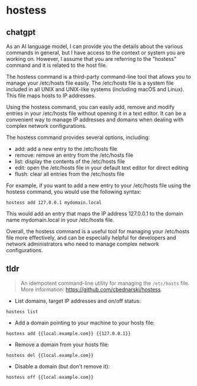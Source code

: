# hostess 
## chatgpt 
As an AI language model, I can provide you the details about the various commands in general, but I have access to the context or system you are working on. However, I assume that you are referring to the "hostess" command and it is related to the host file.

The hostess command is a third-party command-line tool that allows you to manage your /etc/hosts file easily. The /etc/hosts file is a system file included in all UNIX and UNIX-like systems (including macOS and Linux). This file maps hosts to IP addresses.

Using the hostess command, you can easily add, remove and modify entries in your /etc/hosts file without opening it in a text editor. It can be a convenient way to manage IP addresses and domains when dealing with complex network configurations.

The hostess command provides several options, including:

- add: add a new entry to the /etc/hosts file
- remove: remove an entry from the /etc/hosts file
- list: display the contents of the /etc/hosts file
- edit: open the /etc/hosts file in your default text editor for direct editing
- flush: clear all entries from the /etc/hosts file

For example, if you want to add a new entry to your /etc/hosts file using the hostess command, you would use the following syntax:

```
hostess add 127.0.0.1 mydomain.local
```

This would add an entry that maps the IP address 127.0.0.1 to the domain name mydomain.local in your /etc/hosts file.

Overall, the hostess command is a useful tool for managing your /etc/hosts file more effectively, and can be especially helpful for developers and network administrators who need to manage complex network configurations. 

## tldr 
 
> An idempotent command-line utility for managing the `/etc/hosts` file.
> More information: <https://github.com/cbednarski/hostess>.

- List domains, target IP addresses and on/off status:

`hostess list`

- Add a domain pointing to your machine to your hosts file:

`hostess add {{local.example.com}} {{127.0.0.1}}`

- Remove a domain from your hosts file:

`hostess del {{local.example.com}}`

- Disable a domain (but don't remove it):

`hostess off {{local.example.com}}`
